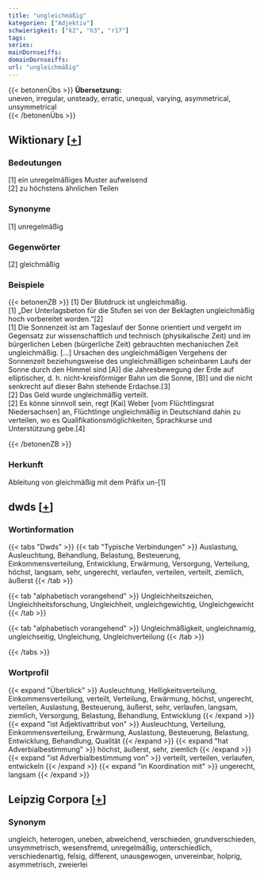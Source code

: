 ```yaml
---
title: "ungleichmäßig"
kategorien: ["Adjektiv"]
schwierigkeit: ["k2", "h3", "r17"]
tags:
series:
mainDornseiffs:
domainDornseiffs:
url: "ungleichmäßig"
---
```


{{< betonenÜbs >}}
**Übersetzung:**  
uneven, irregular, unsteady, erratic, unequal, varying, asymmetrical, unsymmetrical  
{{< /betonenÜbs >}}

## Wiktionary [[+](https://de.wiktionary.org/wiki/ungleichmäßig)]

### Bedeutungen
[1] ein unregelmäßiges Muster aufweisend  
[2] zu höchstens ähnlichen Teilen  

### Synonyme
[1] unregelmäßig  

### Gegenwörter
[2] gleichmäßig  

### Beispiele
{{< betonenZB >}}
[1] Der Blutdruck ist ungleichmäßig.  
[1] „Der Unterlagsbeton für die Stufen sei von der Beklagten ungleichmäßig hoch vorbereitet worden.“[2]  
[1] Die Sonnenzeit ist am Tageslauf der Sonne orientiert und vergeht im Gegensatz zur wissenschaftlich und technisch (physikalische Zeit) und im bürgerlichen Leben (bürgerliche Zeit) gebrauchten mechanischen Zeit ungleichmäßig. […] Ursachen des ungleichmäßigen Vergehens der Sonnenzeit beziehungsweise des ungleichmäßigen scheinbaren Laufs der Sonne durch den Himmel sind [A)] die Jahresbewegung der Erde auf elliptischer, d. h. nicht-kreisförmiger Bahn um die Sonne, [B)] und die nicht senkrecht auf dieser Bahn stehende Erdachse.[3]  
[2] Das Geld wurde ungleichmäßig verteilt.  
[2] Es könne sinnvoll sein, regt [Kai] Weber [vom Flüchtlingsrat Niedersachsen] an, Flüchtlinge ungleichmäßig in Deutschland dahin zu verteilen, wo es Qualifikationsmöglichkeiten, Sprachkurse und Unterstützung gebe.[4]  

{{< /betonenZB >}}
### Herkunft
Ableitung von gleichmäßig mit dem Präfix un-[1]  



## dwds [[+](https://www.dwds.de/wb/ungleichmäßig)]

### Wortinformation
{{< tabs "Dwds" >}}
{{< tab "Typische Verbindungen" >}}
Auslastung, Ausleuchtung, Behandlung, Belastung, Besteuerung, Einkommensverteilung, Entwicklung, Erwärmung, Versorgung, Verteilung, höchst, langsam, sehr, ungerecht, verlaufen, verteilen, verteilt, ziemlich, äußerst
{{< /tab >}}

{{< tab "alphabetisch vorangehend" >}}
Ungleichheitszeichen, Ungleichheitsforschung, Ungleichheit, ungleichgewichtig, Ungleichgewicht
{{< /tab >}}

{{< tab "alphabetisch vorangehend" >}}
Ungleichmäßigkeit, ungleichnamig, ungleichseitig, Ungleichung, Ungleichverteilung
{{< /tab >}}

{{< /tabs >}}

### Wortprofil
{{< expand "Überblick" >}} Ausleuchtung, Helligkeitsverteilung, Einkommensverteilung, verteilt, Verteilung, Erwärmung, höchst, ungerecht, verteilen, Auslastung, Besteuerung, äußerst, sehr, verlaufen, langsam, ziemlich, Versorgung, Belastung, Behandlung, Entwicklung {{< /expand >}}
{{< expand "ist Adjektivattribut von" >}} Ausleuchtung, Verteilung, Einkommensverteilung, Erwärmung, Auslastung, Besteuerung, Belastung, Entwicklung, Behandlung, Qualität {{< /expand >}}
{{< expand "hat Adverbialbestimmung" >}} höchst, äußerst, sehr, ziemlich {{< /expand >}}
{{< expand "ist Adverbialbestimmung von" >}} verteilt, verteilen, verlaufen, entwickeln {{< /expand >}}
{{< expand "in Koordination mit" >}} ungerecht, langsam {{< /expand >}}

## Leipzig Corpora [[+](https://corpora.uni-leipzig.de/en/res?word=ungleichmäßig&corpusId=deu_newscrawl-public_2018)]


### Synonym
ungleich, heterogen, uneben, abweichend, verschieden, grundverschieden, unsymmetrisch, wesensfremd, unregelmäßig, unterschiedlich, verschiedenartig, felsig, different, unausgewogen, unvereinbar, holprig, asymmetrisch, zweierlei

